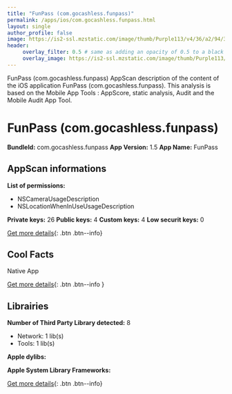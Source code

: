 ```yaml
---
title: "FunPass (com.gocashless.funpass)"
permalink: /apps/ios/com.gocashless.funpass.html
layout: single
author_profile: false
image: https://is2-ssl.mzstatic.com/image/thumb/Purple113/v4/36/a2/94/36a29452-88cf-e203-a132-0f7406703b23/AppIcon-0-1x_U007emarketing-0-0-GLES2_U002c0-512MB-sRGB-0-0-0-85-220-0-0-0-5.png/512x512bb.jpg
header: 
     overlay_filter: 0.5 # same as adding an opacity of 0.5 to a black background
     overlay_image: https://is2-ssl.mzstatic.com/image/thumb/Purple113/v4/36/a2/94/36a29452-88cf-e203-a132-0f7406703b23/AppIcon-0-1x_U007emarketing-0-0-GLES2_U002c0-512MB-sRGB-0-0-0-85-220-0-0-0-5.png/512x512bb.jpg
---
```

FunPass (com.gocashless.funpass) AppScan description of the content of the iOS application FunPass (com.gocashless.funpass). This analysis is based on the Mobile App Tools : AppScore, static analysis, Audit and the Mobile Audit App Tool.

# FunPass (com.gocashless.funpass)

**BundleId:** com.gocashless.funpass
**App Version:** 1.5
**App Name:** FunPass


## AppScan informations 

**List of permissions:** 
- NSCameraUsageDescription
- NSLocationWhenInUseUsageDescription
  
  
**Private keys:** 26
**Public keys:** 4
**Custom keys:** 4
**Low securit keys:** 0
  
[Get more details](/pricing.html){: .btn .btn--info}

## Cool Facts

Native App
  
[Get more details](/pricing.html){: .btn .btn--info }

## Librairies 
**Number of Third Party Library detected:** 8
- Network: 1 lib(s)
- Tools: 1 lib(s)


**Apple dylibs:**


**Apple System Library Frameworks:**


  
[Get more details](/pricing.html){: .btn .btn--info}

